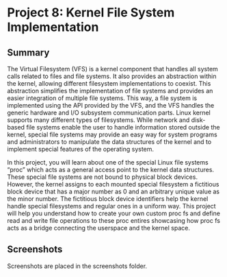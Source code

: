 # Project 8: Kernel File System Implementation
## Summary
The Virtual Filesystem (VFS) is a kernel component that handles all system calls related to files and file systems. It also provides an abstraction within the kernel, allowing different filesystem implementations to coexist. This abstraction simplifies the implementation of file systems and provides an easier integration of multiple file systems. This way, a file system is implemented using the API provided by the VFS, and the VFS handles the generic hardware and I/O subsystem communication parts. Linux kernel supports many different types of filesystems. While network and disk-based file systems enable the user to handle information stored outside the kernel, special file systems may provide an easy way for system programs and administrators to manipulate the data structures of the kernel and to implement special features of the operating system.

 

In this project, you will learn about one of the special Linux file systems “proc” which acts as a general access point to the kernel data structures. These special file systems are not bound to physical block devices. However, the kernel assigns to each mounted special filesystem a fictitious block device that has a major number as 0 and an arbitrary unique value as the minor number.  The fictitious block device identifiers help the kernel handle special filesystems and regular ones in a uniform way.  This project will help you understand how to create your own custom proc fs and define read and write file operations to these proc entires showcasing how proc fs acts as a bridge connecting the userspace and the kernel space.

## Screenshots
Screenshots are placed in the screenshots folder.
